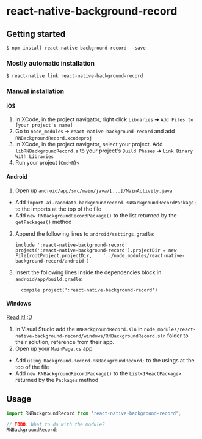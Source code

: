
# react-native-background-record

## Getting started

`$ npm install react-native-background-record --save`

### Mostly automatic installation

`$ react-native link react-native-background-record`

### Manual installation


#### iOS

1. In XCode, in the project navigator, right click `Libraries` ➜ `Add Files to [your project's name]`
2. Go to `node_modules` ➜ `react-native-background-record` and add `RNBackgroundRecord.xcodeproj`
3. In XCode, in the project navigator, select your project. Add `libRNBackgroundRecord.a` to your project's `Build Phases` ➜ `Link Binary With Libraries`
4. Run your project (`Cmd+R`)<

#### Android

1. Open up `android/app/src/main/java/[...]/MainActivity.java`
  - Add `import ai.raondata.backgroundrecord.RNBackgroundRecordPackage;` to the imports at the top of the file
  - Add `new RNBackgroundRecordPackage()` to the list returned by the `getPackages()` method
2. Append the following lines to `android/settings.gradle`:
  	```
  	include ':react-native-background-record'
  	project(':react-native-background-record').projectDir = new File(rootProject.projectDir, 	'../node_modules/react-native-background-record/android')
  	```
3. Insert the following lines inside the dependencies block in `android/app/build.gradle`:
  	```
      compile project(':react-native-background-record')
  	```

#### Windows
[Read it! :D](https://github.com/ReactWindows/react-native)

1. In Visual Studio add the `RNBackgroundRecord.sln` in `node_modules/react-native-background-record/windows/RNBackgroundRecord.sln` folder to their solution, reference from their app.
2. Open up your `MainPage.cs` app
  - Add `using Background.Record.RNBackgroundRecord;` to the usings at the top of the file
  - Add `new RNBackgroundRecordPackage()` to the `List<IReactPackage>` returned by the `Packages` method


## Usage
```javascript
import RNBackgroundRecord from 'react-native-background-record';

// TODO: What to do with the module?
RNBackgroundRecord;
```
  